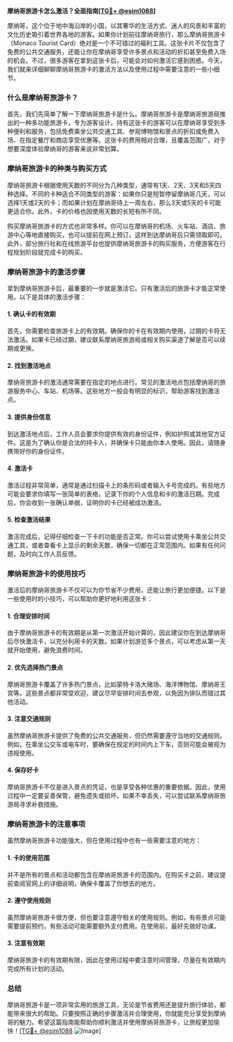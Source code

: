 **摩纳哥旅游卡怎么激活？全面指南[[TG💪+ @esim1088](https://t.me/s/esim1088)]**

摩纳哥，这个位于地中海沿岸的小国，以其奢华的生活方式、迷人的风景和丰富的文化历史吸引着世界各地的游客。如果你计划前往摩纳哥旅行，那么摩纳哥旅游卡（Monaco Tourist Card）绝对是一个不可错过的福利工具。这张卡片不仅包含了免费的公共交通服务，还能让你在摩纳哥享受许多景点和活动的折扣甚至免费入场的机会。不过，很多游客在拿到这张卡后，可能会对如何激活它感到困惑。今天，我们就来详细聊聊摩纳哥旅游卡的激活方法以及使用过程中需要注意的一些小细节。

### **什么是摩纳哥旅游卡？**

首先，我们先简单了解一下摩纳哥旅游卡是什么。摩纳哥旅游卡是摩纳哥旅游局推出的一种多功能旅游卡，专为游客设计。持有这张卡的游客可以在摩纳哥享受到多种便利和服务，包括免费乘坐公共交通工具、参观博物馆和景点的折扣或免费入场、在指定餐厅和商店享受优惠等。这张卡的费用相对合理，且覆盖范围广，对于想要深度体验摩纳哥的游客来说非常划算。

### **摩纳哥旅游卡的种类与购买方式**

摩纳哥旅游卡根据使用天数的不同分为几种类型，通常有1天、2天、3天和5天四种选择。不同的卡种适合不同类型的游客：如果你只是短暂停留摩纳哥几天，可以选择1天或2天的卡；而如果计划在摩纳哥待上一周左右，那么3天或5天的卡可能更适合你。此外，卡的价格也因使用天数的长短有所不同。

购买摩纳哥旅游卡的方式也非常多样。你可以在摩纳哥的机场、火车站、酒店、旅游中心等地直接购买，也可以提前在网上预订，这样到达摩纳哥后只需领取即可。此外，部分旅行社和在线旅游平台也提供摩纳哥旅游卡的购买服务，方便游客在行程规划阶段就完成卡的购买。

### **摩纳哥旅游卡的激活步骤**

拿到摩纳哥旅游卡后，最重要的一步就是激活它。只有激活后的旅游卡才能正常使用。以下是具体的激活步骤：

#### **1. 确认卡的有效期**
首先，你需要检查旅游卡上的有效期。确保你的卡在有效期内使用，过期的卡将无法激活。如果卡已经过期，建议联系摩纳哥旅游局或相关购买渠道了解是否可以续期或更换。

#### **2. 找到激活地点**
摩纳哥旅游卡的激活通常需要在指定的地点进行。常见的激活地点包括摩纳哥的旅游服务中心、车站、机场等。这些地方一般会有明显的标识，帮助游客找到激活点。

#### **3. 提供身份信息**
到达激活地点后，工作人员会要求你提供有效的身份证件，例如护照或其他官方证件。这是为了确认你是合法的持卡人，并确保卡只能由你本人使用。因此，请随身携带好你的身份证件。

#### **4. 激活卡**
激活过程非常简单，通常是通过扫描卡上的条形码或者输入卡号完成的。有些地方可能会要求你填写一张简单的表格，记录下你的个人信息和卡的激活日期。完成后，你会收到一张确认单据，证明你的卡已经被成功激活。

#### **5. 检查激活结果**
激活完成后，记得仔细检查一下卡的功能是否正常。你可以尝试使用卡乘坐公共交通工具，或者查看卡上显示的剩余天数，确保一切都在正常范围内。如果有任何问题，及时向工作人员反馈。

### **摩纳哥旅游卡的使用技巧**

激活后的摩纳哥旅游卡不仅可以为你节省不少费用，还能让旅行更加便捷。以下是一些使用时的小技巧，可以帮助你更好地利用这张卡：

#### **1. 合理安排时间**
由于摩纳哥旅游卡的有效期是从第一次激活开始计算的，因此建议你在到达摩纳哥后尽快激活卡，以充分利用卡的天数。如果计划游览多个景点，可以考虑从第一天就开始使用，避免浪费时间。

#### **2. 优先选择热门景点**
摩纳哥旅游卡覆盖了许多热门景点，比如蒙特卡洛大赌场、海洋博物馆、摩纳哥王宫等。这些景点都非常受欢迎，建议尽早安排时间去参观，以免因为排队而错过其他活动。

#### **3. 注意交通规则**
虽然摩纳哥旅游卡提供了免费的公共交通服务，但仍然需要遵守当地的交通规则。例如，在乘坐公交车或电车时，要确保在规定的时间内上下车，否则可能会被视为违规使用。

#### **4. 保存好卡**
摩纳哥旅游卡不仅是进入景点的凭证，也是享受各种优惠的重要依据。因此，使用过程中一定要妥善保管，避免遗失或损坏。如果不幸丢失，可以尝试联系摩纳哥旅游局寻求补救措施。

### **摩纳哥旅游卡的注意事项**

虽然摩纳哥旅游卡功能强大，但在使用过程中也有一些需要注意的地方：

#### **1. 卡的使用范围**
并不是所有的景点和活动都包含在摩纳哥旅游卡的范围内。在购买卡之前，建议提前查阅官网上的详细说明，确保卡覆盖了你想去的地方。

#### **2. 遵守使用规则**
虽然摩纳哥旅游卡很方便，但也要注意遵守相关的使用规则。例如，有些景点可能需要提前预约，有些活动可能需要额外支付费用。在使用前，最好先做好功课。

#### **3. 注意有效期**
摩纳哥旅游卡的有效期有限，因此在使用过程中要注意时间管理，尽量在有效期内完成所有计划的活动。

### **总结**

摩纳哥旅游卡是一项非常实用的旅游工具，无论是节省费用还是提升旅行体验，都能带来很大的帮助。只要按照正确的步骤激活并合理使用，你就能充分享受到摩纳哥的魅力。希望这篇指南能帮助你顺利激活并使用摩纳哥旅游卡，让旅程更加愉快！[[TG💪+ @esim1088](https://t.me/s/esim1088) ![Image](https://i.postimg.cc/4NQfJmqS/Snipaste-2025-05-13-00-14-12.png)]